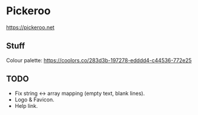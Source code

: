 # Pickeroo

https://pickeroo.net

## Stuff

Colour palette: https://coolors.co/283d3b-197278-edddd4-c44536-772e25

## TODO

* Fix string <-> array mapping (empty text, blank lines).
* Logo & Favicon.
* Help link.

